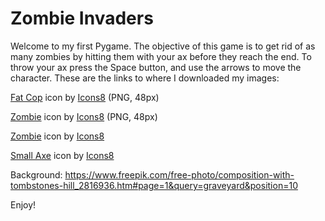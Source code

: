 # Zombie Invaders
Welcome to my first Pygame. The objective of this game is to get rid of as many zombies by hitting them with your ax before they reach the end. To throw your ax press the Space button, and use the arrows to move the character. These are the links to where I downloaded my images: 




<a target="_blank" href="https://icons8.com/icon/efW10Mdj2uRb/fat-cop">Fat Cop</a> icon by <a target="_blank" href="https://icons8.com">Icons8</a> (PNG, 48px)

<a target="_blank" href="https://icons8.com/icon/DnXieNb84YFJ/zombie">Zombie</a> icon by <a target="_blank" href="https://icons8.com">Icons8</a> (PNG, 48px)


<a target="_blank" href="https://icons8.com/icon/FEAnqKEGdXgO/zombie">Zombie</a> icon by <a target="_blank" href="https://icons8.com">Icons8</a>


<a target="_blank" href="https://icons8.com/icon/81685/small-axe">Small Axe</a> icon by <a target="_blank" href="https://icons8.com">Icons8</a>


Background:
https://www.freepik.com/free-photo/composition-with-tombstones-hill_2816936.htm#page=1&query=graveyard&position=10

Enjoy!

